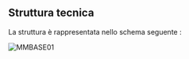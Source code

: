## Struttura tecnica
La struttura è rappresentata nello schema seguente : 

![MMBASE01](https://doc.smeup.com/immagini/MMBASE_00/MMBASE01.png)
